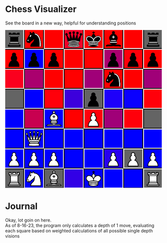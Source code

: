 # Chess Visualizer

See the board in a new way, helpful for understanding positions

![Alt text](assets/image.png)

# Journal

Okay, lot goin on here.  
As of 8-16-23, the program only calculates a depth of 1 move, evaluating each square based on weighted calculations of all possible single depth visions
